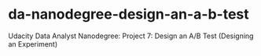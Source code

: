 # da-nanodegree-design-an-a-b-test
Udacity Data Analyst Nanodegree: Project 7: Design an A/B Test (Designing an Experiment)
